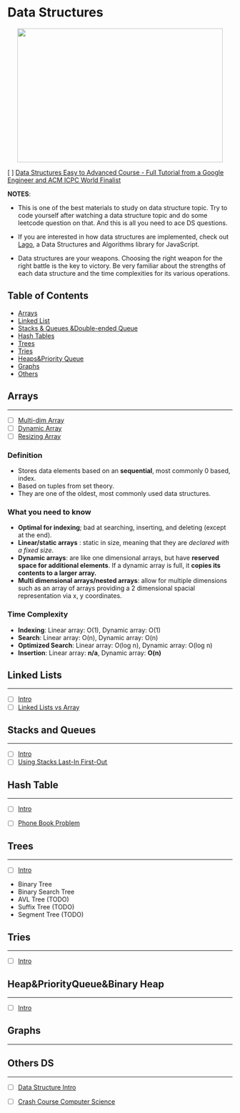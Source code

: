 
# Data Structures

<p align="center">
  <img width="460" height="300" src="https://res.cloudinary.com/practicaldev/image/fetch/s--WlnYH5fq--/c_limit%2Cf_auto%2Cfl_progressive%2Cq_auto%2Cw_880/https://cdn-images-1.medium.com/max/1600/1%2ADyu63sMUVL-gYEZISOE2BQ.jpeg">
</p>

[ ] [Data Structures Easy to Advanced Course - Full Tutorial from a Google Engineer and ACM ICPC World Finalist](https://www.youtube.com/playlist?list=PLDV1Zeh2NRsB6SWUrDFW2RmDotAfPbeHu)  

**NOTES**:
- This is one of the best materials to study on data structure topic. Try to code yourself after watching a data structure topic and do some leetcode question on that. And this is all you need to ace DS questions.

- If you are interested in how data structures are implemented, check out [Lago](https://github.com/yangshun/lago), a Data Structures and Algorithms library for JavaScript. 

- Data structures are your weapons. Choosing the right weapon for the right battle is the key to victory. Be very familiar about the strengths of each data structure and the time complexities for its various operations.

## Table of Contents 
- [Arrays](#Arrays)
- [Linked List](#Linked-Lists)
- [Stacks & Queues &Double-ended Queue](#Stacks-and-Queues)
- [Hash Tables](#Hash-Table)
- [Trees](#Trees)
- [Tries](#Tries)
- [Heaps&Priority Queue](#Heap&PriorityQueue&Binary-Heap)
- [Graphs](#Graphs)
- [Others](#Others-DS)

## Arrays 
--------------------------------------------------------------------------------------------------------   
  - [ ] [Multi-dim Array](https://archive.org/details/0102WhatYouShouldKnow/02_05-multidimensionalArrays.mp4) 
  - [ ] [Dynamic Array](https://www.coursera.org/lecture/data-structures/dynamic-arrays-EwbnV)
  - [ ] [Resizing Array](https://archive.org/details/0102WhatYouShouldKnow/03_01-resizableArrays.mp4)

### Definition 
- Stores data elements based on an **sequential**, most commonly 0 based, index.
- Based on tuples from set theory.
- They are one of the oldest, most commonly used data structures.

### What you need to know
- **Optimal for indexing**; bad at searching, inserting, and deleting (except at the end).
- **Linear/static arrays** : static in size, meaning that they are *declared with a fixed size*.
- **Dynamic arrays**: are like one dimensional arrays, but have **reserved space for additional elements**. If a dynamic array is full, it **copies its contents to a larger array.**
- **Multi dimensional arrays/nested arrays**:  allow for multiple dimensions such as an array of arrays providing a 2 dimensional spacial representation via x, y coordinates.

### Time Complexity
- **Indexing**: Linear array: O(1), Dynamic array: O(1)
- **Search**: Linear array: O(n), Dynamic array: O(n)
- **Optimized Search**: Linear array: O(log n), Dynamic array: O(log n)
- **Insertion**: Linear array: **n/a**, Dynamic array: **O(n)**

## Linked Lists
--------------------------------------------------------------------------------------------------------   
  -  [ ] [Intro](https://www.youtube.com/watch?v=njTh_OwMljA&feature=youtu.be) 
  -  [ ] [Linked Lists vs Array](https://www.coursera.org/lecture/data-structures-optimizing-performance/core-linked-lists-vs-arrays-rjBs9)

## Stacks and Queues
--------------------------------------------------------------------------------------------------------   
  -  [ ] [Intro](https://youtu.be/wjI1WNcIntg)
  -  [ ] [Using Stacks Last-In First-Out ](https://archive.org/details/0102WhatYouShouldKnow/05_01-usingStacksForLast-inFirst-out.mp4)

## Hash Table
--------------------------------------------------------------------------------------------------------   
  -  [ ] [Intro](https://www.youtube.com/watch?v=shs0KM3wKv8&feature=youtu.be)
  -  [ ] [Phone Book Problem](https://www.coursera.org/learn/data-structures/lecture/NYZZP/phone-book-problem)


## Trees
--------------------------------------------------------------------------------------------------------   
-  [ ] [Intro](https://www.youtube.com/watch?v=oSWTXtMglKE&feature=youtu.be)
- Binary Tree
- Binary Search Tree
- AVL Tree (TODO)
- Suffix Tree (TODO)
- Segment Tree (TODO)

## Tries
--------------------------------------------------------------------------------------------------------   
  -  [ ] [Intro](https://www.youtube.com/watch?v=zIjfhVPRZCg)

## Heap&PriorityQueue&Binary Heap
--------------------------------------------------------------------------------------------------------   
  -  [ ] [Intro](https://www.youtube.com/watch?v=t0Cq6tVNRBA&feature=youtu.be)

## Graphs
--------------------------------------------------------------------------------------------------------   

## Others DS
--------------------------------------------------------------------------------------------------------   
  -  [ ] [Data Structure Intro](https://www.youtube.com/watch?v=bum_19loj9A)
  -  [ ] [Crash Course Computer Science](https://www.youtube.com/watch?v=DuDz6B4cqVc&feature=youtu.be)

